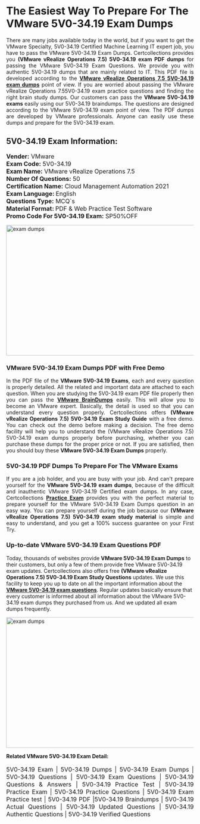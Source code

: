 <h1>The Easiest Way To Prepare For The VMware 5V0-34.19 Exam Dumps</h1> <p style="text-align:justify">There are many jobs available today in the world, but if you want to get the VMware Specialty, 5V0-34.19 Certified Machine Learning IT expert job, you have to pass the VMware 5V0-34.19 Exam Dumps. Certcollections provides you <strong>(VMware vRealize Operations 7.5) 5V0-34.19 exam PDF dumps</strong> for passing the VMware 5V0-34.19 Exam Questions. We provide you with authentic 5V0-34.19 dumps that are mainly related to IT. This PDF file is developed according to the <a href="https://www.certsofficial.com/vmware/5v0-34.19-questions"><strong>VMware vRealize Operations 7.5 5V0-34.19 exam dumps</strong></a> point of view. If you are worried about passing the VMware vRealize Operations 7.55V0-34.19 exam practice questions and finding the right brain study dumps. Our customers can pass the <strong>VMware 5V0-34.19 exams </strong>easily using our 5V0-34.19 braindumps. The questions are designed according to the VMware 5V0-34.19 exam point of view. The PDF dumps are developed by VMware professionals. Anyone can easily use these dumps and prepare for the 5V0-34.19 exam.</p> <h2><strong>5V0-34.19 Exam Information:</strong></h2> <p><span style="font-size:16px"><strong>Vender:</strong> VMware<br /> <strong>Exam Code:</strong> 5V0-34.19<br /> <strong>Exam Name:</strong> VMware vRealize Operations 7.5<br /> <strong>Number Of Questions:</strong> 50<br /> <strong>Certification Name:</strong> Cloud Management Automation 2021<br /> <strong>Exam Language: </strong>English<br /> <strong>Questions Type:</strong> MCQ`s<br /> <strong>Material Format: </strong>PDF & Web Practice Test Software<br /> <strong>Promo Code For 5V0-34.19 Exam:</strong> SP50%OFF</span></p> <p><a href="https://www.certsofficial.com/vmware/5v0-34.19-questions" rel="no-follow"><img alt="exam dumps" src="https://www.certcollections.com/uploads/content/certsofficial.jpg" style="height:350px; width:750px" /></a></p> <h3><strong>VMware 5V0-34.19 Exam Dumps PDF with Free Demo</strong></h3> <p style="text-align:justify">In the PDF file of the <strong>VMware 5V0-34.19 Exams</strong>, each and every question is properly detailed. All the related and important data are attached to each question. When you are studying the 5V0-34.19 exam PDF file properly then you can pass the <a href="https://www.certsofficial.com/vmware-dumps"><strong>VMware BrainDumps</strong></a> easily. This will allow you to become an VMware expert. Basically, the detail is used so that you can understand every question properly. Certcollections offers <strong>(VMware vRealize Operations 7.5) 5V0-34.19 Exam Study Guide</strong> with a free demo. You can check out the demo before making a decision. The free demo facility will help you to understand the (VMware vRealize Operations 7.5) 5V0-34.19 exam dumps properly before purchasing, whether you can purchase these dumps for the proper price or not. If you are satisfied, then you should buy these <strong>VMware 5V0-34.19 Exam Dumps</strong> properly.</p> <h3><strong>5V0-34.19 PDF Dumps To Prepare For The VMware Exams</strong></h3> <p style="text-align:justify">If you are a job holder, and you are busy with your job. And can't prepare yourself for the <strong>VMware 5V0-34.19 exam dumps</strong>, because of the difficult and inauthentic VMware 5V0-34.19 Certified exam dumps. In any case, Certcollections <strong><a href="https://www.certsofficial.com/">Practice Exam</a></strong> provides you with the perfect material to prepare yourself for the VMware 5V0-34.19 Exam Dumps question in an easy way. You can prepare yourself during the job because our <strong>(VMware vRealize Operations 7.5) 5V0-34.19 exam study material</strong> is simple and easy to understand, and you get a 100% success guarantee on your First Try.</p> <h3><strong>Up-to-date VMware 5V0-34.19 Exam Questions PDF</strong></h3> <p>Today, thousands of websites provide <strong>VMware 5V0-34.19 Exam Dumps</strong> to their customers, but only a few of them provide free VMware 5V0-34.19 exam updates. Certcollections also offers free <strong>(VMware vRealize Operations 7.5) 5V0-34.19 Exam Study Questions</strong> updates. We use this facility to keep you up to date on all the important information about the <a href="https://www.certsofficial.com/vmware/5v0-34.19-questions"><strong>VMware 5V0-34.19 exam questions</strong></a>. Regular updates basically ensure that every customer is informed about all information about the VMware 5V0-34.19 exam dumps they purchased from us. And we updated all exam dumps frequently.</p> <p><a href="https://www.certsofficial.com/vmware/5v0-34.19-questions"><img alt="exam dumps " src="https://www.certcollections.com/uploads/content/certsofficial2.jpg" style="height:350px; width:750px" /></a></p> <p style="text-align:justify"><span style="font-size:14px"><strong>Related VMware 5V0-34.19 Exam Detail:</strong></span><br /> <br /> <span style="font-size:16px">5V0-34.19 Exam | 5V0-34.19 Dumps | 5V0-34.19 Exam Dumps | 5V0-34.19 Questions | 5V0-34.19 Exam Questions | 5V0-34.19 Questions & Answers | 5V0-34.19 Practice Test | 5V0-34.19 Practice Exam | 5V0-34.19 Practice Questions | 5V0-34.19 Exam Practice test | 5V0-34.19 PDF |5V0-34.19 Braindumps | 5V0-34.19 Actual Questions | 5V0-34.19 Updated Questions | 5V0-34.19 Authentic Questions | 5V0-34.19 Verified Questions</span></p>
